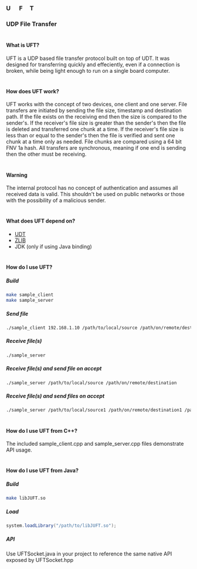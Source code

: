 ### U&nbsp;&nbsp;&nbsp;&nbsp;&nbsp;&nbsp;F&nbsp;&nbsp;&nbsp;&nbsp;&nbsp;T
### UDP File Transfer

#
#### What is UFT?
UFT is a UDP based file transfer protocol built on top of UDT.
It was designed for transferring quickly and effeciently, even if a connection is broken, while being light enough to run on a single board computer.

#
#### How does UFT work?
UFT works with the concept of two devices, one client and one server.
File transfers are initiated by sending the file size, timestamp and destination path.
If the file exists on the receiving end then the size is compared to the sender's.
If the receiver's file size is greater than the sender's then the file is deleted and transferred one chunk at a time.
If the receiver's file size is less than or equal to the sender's then the file is verified and sent one chunk at a time only as needed.
File chunks are compared using a 64 bit FNV 1a hash.
All transfers are synchronous, meaning if one end is sending then the other must be receiving.

#
#### Warning
The internal protocol has no concept of authentication and assumes all received data is valid.
This shouldn't be used on public networks or those with the possibility of a malicious sender.

#
#### What does UFT depend on?
* [UDT](https://udt.sourceforge.io/)
* [ZLIB](https://zlib.net/)
* JDK (only if using Java binding)

#
#### How do I use UFT?
##### Build
```bash
make sample_client
make sample_server
```
##### Send file
```bash
./sample_client 192.168.1.10 /path/to/local/source /path/on/remote/destination
```
##### Receive file(s)
```bash
./sample_server
```
##### Receive file(s) and send file on accept
```bash
./sample_server /path/to/local/source /path/on/remote/destination
```
##### Receive file(s) and send files on accept
```bash
./sample_server /path/to/local/source1 /path/on/remote/destination1 /path/to/local/source2 /path/on/remote/destination2
```

#
#### How do I use UFT from C++?
The included sample_client.cpp and sample_server.cpp files demonstrate API usage.

#
#### How do I use UFT from Java?
##### Build
```bash
make libJUFT.so
```

##### Load
```java
system.loadLibrary("/path/to/libJUFT.so");
```

##### API
Use UFTSocket.java in your project to reference the same native API exposed by UFTSocket.hpp

